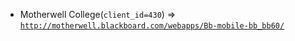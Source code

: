 - Motherwell College(`client_id=430`) => [`http://motherwell.blackboard.com/webapps/Bb-mobile-bb_bb60/`](http://motherwell.blackboard.com/webapps/Bb-mobile-bb_bb60/)
